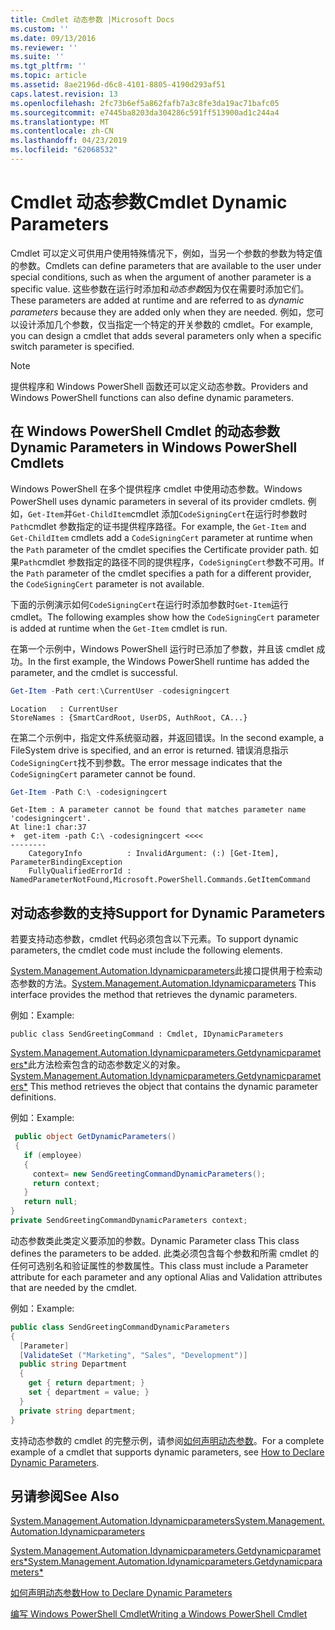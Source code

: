 ```yaml
---
title: Cmdlet 动态参数 |Microsoft Docs
ms.custom: ''
ms.date: 09/13/2016
ms.reviewer: ''
ms.suite: ''
ms.tgt_pltfrm: ''
ms.topic: article
ms.assetid: 8ae2196d-d6c8-4101-8805-4190d293af51
caps.latest.revision: 13
ms.openlocfilehash: 2fc73b6ef5a862fafb7a3c8fe3da19ac71bafc05
ms.sourcegitcommit: e7445ba8203da304286c591ff513900ad1c244a4
ms.translationtype: MT
ms.contentlocale: zh-CN
ms.lasthandoff: 04/23/2019
ms.locfileid: "62068532"
---
```

# <a name="cmdlet-dynamic-parameters"></a><span data-ttu-id="7dfd8-102">Cmdlet 动态参数</span><span class="sxs-lookup"><span data-stu-id="7dfd8-102">Cmdlet Dynamic Parameters</span></span>

<span data-ttu-id="7dfd8-103">Cmdlet 可以定义可供用户使用特殊情况下，例如，当另一个参数的参数为特定值的参数。</span><span class="sxs-lookup"><span data-stu-id="7dfd8-103">Cmdlets can define parameters that are available to the user under special conditions, such as when the argument of another parameter is a specific value.</span></span> <span data-ttu-id="7dfd8-104">这些参数在运行时添加和*动态参数*因为仅在需要时添加它们。</span><span class="sxs-lookup"><span data-stu-id="7dfd8-104">These parameters are added at runtime and are referred to as *dynamic parameters* because they are added only when they are needed.</span></span> <span data-ttu-id="7dfd8-105">例如，您可以设计添加几个参数，仅当指定一个特定的开关参数的 cmdlet。</span><span class="sxs-lookup"><span data-stu-id="7dfd8-105">For example, you can design a cmdlet that adds several parameters only when a specific switch parameter is specified.</span></span>

> [!NOTE]
> <span data-ttu-id="7dfd8-106">提供程序和 Windows PowerShell 函数还可以定义动态参数。</span><span class="sxs-lookup"><span data-stu-id="7dfd8-106">Providers and Windows PowerShell functions can also define dynamic parameters.</span></span>

## <a name="dynamic-parameters-in-windows-powershell-cmdlets"></a><span data-ttu-id="7dfd8-107">在 Windows PowerShell Cmdlet 的动态参数</span><span class="sxs-lookup"><span data-stu-id="7dfd8-107">Dynamic Parameters in Windows PowerShell Cmdlets</span></span>

<span data-ttu-id="7dfd8-108">Windows PowerShell 在多个提供程序 cmdlet 中使用动态参数。</span><span class="sxs-lookup"><span data-stu-id="7dfd8-108">Windows PowerShell uses dynamic parameters in several of its provider cmdlets.</span></span> <span data-ttu-id="7dfd8-109">例如，`Get-Item`并`Get-ChildItem`cmdlet 添加`CodeSigningCert`在运行时参数时`Path`cmdlet 参数指定的证书提供程序路径。</span><span class="sxs-lookup"><span data-stu-id="7dfd8-109">For example, the `Get-Item` and `Get-ChildItem` cmdlets add a `CodeSigningCert` parameter at runtime when the `Path` parameter of the cmdlet specifies the Certificate provider path.</span></span> <span data-ttu-id="7dfd8-110">如果`Path`cmdlet 参数指定的路径不同的提供程序，`CodeSigningCert`参数不可用。</span><span class="sxs-lookup"><span data-stu-id="7dfd8-110">If the `Path` parameter of the cmdlet specifies a path for a different provider, the `CodeSigningCert` parameter is not available.</span></span>

<span data-ttu-id="7dfd8-111">下面的示例演示如何`CodeSigningCert`在运行时添加参数时`Get-Item`运行 cmdlet。</span><span class="sxs-lookup"><span data-stu-id="7dfd8-111">The following examples show how the `CodeSigningCert` parameter is added at runtime when the `Get-Item` cmdlet is run.</span></span>

<span data-ttu-id="7dfd8-112">在第一个示例中，Windows PowerShell 运行时已添加了参数，并且该 cmdlet 成功。</span><span class="sxs-lookup"><span data-stu-id="7dfd8-112">In the first example, the Windows PowerShell runtime has added the parameter, and the cmdlet is successful.</span></span>

```powershell
Get-Item -Path cert:\CurrentUser -codesigningcert
```

```output
Location   : CurrentUser
StoreNames : {SmartCardRoot, UserDS, AuthRoot, CA...}
```

<span data-ttu-id="7dfd8-113">在第二个示例中，指定文件系统驱动器，并返回错误。</span><span class="sxs-lookup"><span data-stu-id="7dfd8-113">In the second example, a FileSystem drive is specified, and an error is returned.</span></span> <span data-ttu-id="7dfd8-114">错误消息指示`CodeSigningCert`找不到参数。</span><span class="sxs-lookup"><span data-stu-id="7dfd8-114">The error message indicates that the `CodeSigningCert` parameter cannot be found.</span></span>

```powershell
Get-Item -Path C:\ -codesigningcert
```

```output
Get-Item : A parameter cannot be found that matches parameter name 'codesigningcert'.
At line:1 char:37
+  get-item -path C:\ -codesigningcert <<<<
--------
    CategoryInfo          : InvalidArgument: (:) [Get-Item], ParameterBindingException
    FullyQualifiedErrorId : NamedParameterNotFound,Microsoft.PowerShell.Commands.GetItemCommand
```

## <a name="support-for-dynamic-parameters"></a><span data-ttu-id="7dfd8-115">对动态参数的支持</span><span class="sxs-lookup"><span data-stu-id="7dfd8-115">Support for Dynamic Parameters</span></span>

<span data-ttu-id="7dfd8-116">若要支持动态参数，cmdlet 代码必须包含以下元素。</span><span class="sxs-lookup"><span data-stu-id="7dfd8-116">To support dynamic parameters, the cmdlet code must include the following elements.</span></span>

<span data-ttu-id="7dfd8-117">[System.Management.Automation.Idynamicparameters](/dotnet/api/System.Management.Automation.IDynamicParameters)此接口提供用于检索动态参数的方法。</span><span class="sxs-lookup"><span data-stu-id="7dfd8-117">[System.Management.Automation.Idynamicparameters](/dotnet/api/System.Management.Automation.IDynamicParameters) This interface provides the method that retrieves the dynamic parameters.</span></span>

<span data-ttu-id="7dfd8-118">例如：</span><span class="sxs-lookup"><span data-stu-id="7dfd8-118">Example:</span></span>

`public class SendGreetingCommand : Cmdlet, IDynamicParameters`

<span data-ttu-id="7dfd8-119">[System.Management.Automation.Idynamicparameters.Getdynamicparameters\*](/dotnet/api/System.Management.Automation.IDynamicParameters.GetDynamicParameters)此方法检索包含的动态参数定义的对象。</span><span class="sxs-lookup"><span data-stu-id="7dfd8-119">[System.Management.Automation.Idynamicparameters.Getdynamicparameters\*](/dotnet/api/System.Management.Automation.IDynamicParameters.GetDynamicParameters) This method retrieves the object that contains the dynamic parameter definitions.</span></span>

<span data-ttu-id="7dfd8-120">例如：</span><span class="sxs-lookup"><span data-stu-id="7dfd8-120">Example:</span></span>

```csharp
 public object GetDynamicParameters()
 {
   if (employee)
   {
     context= new SendGreetingCommandDynamicParameters();
     return context;
   }
   return null;
}
private SendGreetingCommandDynamicParameters context;
```

<span data-ttu-id="7dfd8-121">动态参数类此类定义要添加的参数。</span><span class="sxs-lookup"><span data-stu-id="7dfd8-121">Dynamic Parameter class This class defines the parameters to be added.</span></span> <span data-ttu-id="7dfd8-122">此类必须包含每个参数和所需 cmdlet 的任何可选别名和验证属性的参数属性。</span><span class="sxs-lookup"><span data-stu-id="7dfd8-122">This class must include a Parameter attribute for each parameter and any optional Alias and Validation attributes that are needed by the cmdlet.</span></span>

<span data-ttu-id="7dfd8-123">例如：</span><span class="sxs-lookup"><span data-stu-id="7dfd8-123">Example:</span></span>

```csharp
public class SendGreetingCommandDynamicParameters
{
  [Parameter]
  [ValidateSet ("Marketing", "Sales", "Development")]
  public string Department
  {
    get { return department; }
    set { department = value; }
  }
  private string department;
}
```

<span data-ttu-id="7dfd8-124">支持动态参数的 cmdlet 的完整示例，请参阅[如何声明动态参数](./how-to-declare-dynamic-parameters.md)。</span><span class="sxs-lookup"><span data-stu-id="7dfd8-124">For a complete example of a cmdlet that supports dynamic parameters, see [How to Declare Dynamic Parameters](./how-to-declare-dynamic-parameters.md).</span></span>

## <a name="see-also"></a><span data-ttu-id="7dfd8-125">另请参阅</span><span class="sxs-lookup"><span data-stu-id="7dfd8-125">See Also</span></span>

[<span data-ttu-id="7dfd8-126">System.Management.Automation.Idynamicparameters</span><span class="sxs-lookup"><span data-stu-id="7dfd8-126">System.Management.Automation.Idynamicparameters</span></span>](/dotnet/api/System.Management.Automation.IDynamicParameters)

[<span data-ttu-id="7dfd8-127">System.Management.Automation.Idynamicparameters.Getdynamicparameters\*</span><span class="sxs-lookup"><span data-stu-id="7dfd8-127">System.Management.Automation.Idynamicparameters.Getdynamicparameters\*</span></span>](/dotnet/api/System.Management.Automation.IDynamicParameters.GetDynamicParameters)

[<span data-ttu-id="7dfd8-128">如何声明动态参数</span><span class="sxs-lookup"><span data-stu-id="7dfd8-128">How to Declare Dynamic Parameters</span></span>](./how-to-declare-dynamic-parameters.md)

[<span data-ttu-id="7dfd8-129">编写 Windows PowerShell Cmdlet</span><span class="sxs-lookup"><span data-stu-id="7dfd8-129">Writing a Windows PowerShell Cmdlet</span></span>](./writing-a-windows-powershell-cmdlet.md)
